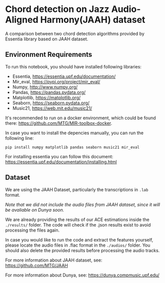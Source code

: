 # Chord detection on Jazz Audio-Aligned Harmony(JAAH) dataset

A comparison between two chord detection algorithms provided by Essentia library based on JAAH dataset. 

## Environment Requirements

To run this notebook, you should have installed following libraries:
* Essentia, https://essentia.upf.edu/documentation/
* Mir_eval, https://pypi.org/project/mir_eval/
* Numpy, http://www.numpy.org/
* Pandas, https://pandas.pydata.org/
* Matplotlib, https://matplotlib.org/
* Seaborn, https://seaborn.pydata.org/
* Music21, https://web.mit.edu/music21/

It's recommended to run on a docker environment, which could be found there: https://github.com/MTG/MIR-toolbox-docker.

In case you want to install the depencies manually, you can run the following line:

`pip install numpy matplotlib pandas seaborn music21 mir_eval`

For installing essentia you can follow this document: https://essentia.upf.edu/documentation/installing.html


## Dataset
We are using the JAAH Dataset, particularly the transcriptions in `.lab` format. 




*Note that we did not include the audio files from JAAH dataset, since it will be avaliable on Dunya soon.* 

We are already providing the results of our ACE estimations inside the `./results/` folder. The code will check if the .json results exist to avoid processing the files again.

In case you would like to run the code and extract the features yourself, please locate the audio files in .flac format in the `./audios/` folder. You should also delete the provided results before processing the audio tracks.

For more information about JAAH dataset, see: https://github.com/MTG/JAAH

For more information about Dunya, see: https://dunya.compmusic.upf.edu/
